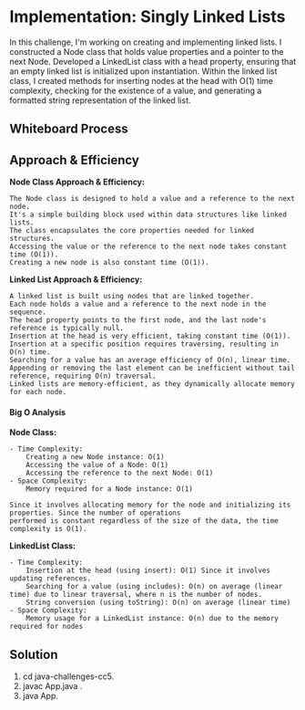 
# Implementation: Singly Linked Lists
In this challenge, I'm working on creating and implementing linked lists. I constructed a Node class
that holds value properties and a pointer to the next Node. Developed a LinkedList class with a head 
property, ensuring that an empty linked list is initialized upon instantiation. Within the linked list 
class, I created methods for inserting nodes at the head with O(1) time complexity, checking for the existence
of a value, and generating a formatted string representation of the linked list.


## Whiteboard Process
<!-- Embedded whiteboard image -->

## Approach & Efficiency

**Node Class Approach & Efficiency:**

    The Node class is designed to hold a value and a reference to the next node.
    It's a simple building block used within data structures like linked lists.
    The class encapsulates the core properties needed for linked structures.
    Accessing the value or the reference to the next node takes constant time (O(1)).
    Creating a new node is also constant time (O(1)).

**Linked List Approach & Efficiency:**

    A linked list is built using nodes that are linked together.
    Each node holds a value and a reference to the next node in the sequence.
    The head property points to the first node, and the last node's reference is typically null.
    Insertion at the head is very efficient, taking constant time (O(1)).
    Insertion at a specific position requires traversing, resulting in O(n) time.
    Searching for a value has an average efficiency of O(n), linear time.
    Appending or removing the last element can be inefficient without tail reference, requiring O(n) traversal.
    Linked lists are memory-efficient, as they dynamically allocate memory for each node.



#### **Big O Analysis**
**Node Class:**

    - Time Complexity:
        Creating a new Node instance: O(1)
        Accessing the value of a Node: O(1)
        Accessing the reference to the next Node: O(1)
    - Space Complexity:
        Memory required for a Node instance: O(1)

    Since it involves allocating memory for the node and initializing its properties. Since the number of operations 
    performed is constant regardless of the size of the data, the time complexity is O(1).

**LinkedList Class:**

    - Time Complexity:
        Insertion at the head (using insert): O(1) Since it involves updating references.
        Searching for a value (using includes): O(n) on average (linear time) due to linear traversal, where n is the number of nodes.
        String conversion (using toString): O(n) on average (linear time)
    - Space Complexity:
        Memory usage for a LinkedList instance: O(n) due to the memory required for nodes



## Solution

   1. cd java-challenges-cc5.
   2. javac App.java .
   3. java App. 

